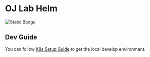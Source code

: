 # OJ Lab Helm

![Static Badge](https://img.shields.io/badge/Chart%20-%20?style=flat&logo=helm&color=blue)

## Dev Guide

You can follow [K8s Setup Guide](https://oj-lab.github.io/oj-lab-docusaurus/docs/learn/dev-environment/k8s-setup-guide/)
to get the local develop environment.
